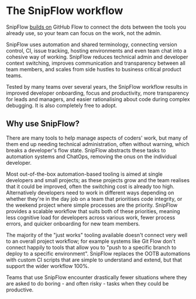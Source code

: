 # The SnipFlow workflow

SnipFlow [builds on](./differences-from-githubflow.md) GitHub Flow to connect the dots between the tools you already use, so your team can focus on the work, not the admin.

SnipFlow uses automation and shared terminology, connecting version control, CI, issue tracking, hosting environments and even team chat into a cohesive way of working. SnipFlow reduces technical admin and developer context switching, improves communication and transparency between all team members, and scales from side hustles to business critical product teams.

Tested by many teams over several years, the SnipFlow workflow results in improved developer onboarding, focus and productivity, more transparency for leads and managers, and easier rationalising about code during complex debugging. It is also completely free to adopt.

## Why use SnipFlow?

There are many tools to help manage aspects of coders' work, but many of them end up needing technical administration, often without warning, which breaks a developer's flow state. SnipFlow abstracts these tasks to automation systems and ChatOps, removing the onus on the individual developer.

Most out-of-the-box automation-based tooling is aimed at single developers and small projects; as these projects grow and the team realises that it could be improved, often the switching cost is already too high. Alternatively developers need to work in different ways depending on whether they're in the day job on a team that prioritises code integrity, or the weekend project where simple processes are the priority. SnipFlow provides a scalable workflow that suits both of these priorities, meaning less cognitive load for developers across various work, fewer process errors, and quicker onboarding for new team members.

The majority of the "just works" tooling available doesn't connect very well to an overall project workflow; for example systems like Git Flow don't connect happily to tools that allow you to "push to a specific branch to deploy to a specific environment". SnipFlow replaces the OOTB automations with custom CI scripts that are simple to understand and extend, but that support the wider workflow 100%.

Teams that use SnipFlow encounter drastically fewer situations where they are asked to do boring - and often risky - tasks when they could be productive.
